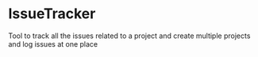 # IssueTracker
Tool to track all the issues related to a project and create multiple projects and log issues at one place
